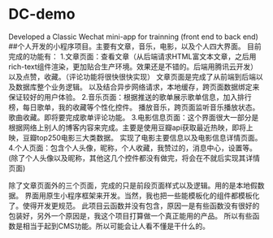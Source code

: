 # DC-demo
Developed a Classic Wechat mini-app for trainning  (front end to back end)
##个人开发的小程序项目。主要有文章，音乐，电影，以及个人四大界面。
目前完成的功能有：
1.文章页面：查看文章（从后端请求HTML富文本文章，之后用rich-text组件渲染，更加贴合生产环境。效果还是不错的。后端用腾讯云开发）
  以及点赞，收藏。（评论功能将很快很快实现）
文章页面是完成了从前端到后端以及数据库整个业务逻辑。 以及结合异步网络请求，本地缓存，跨页面数据绑定来保证较好的用户体验。
2.音乐页面：根据推送的歌单展示歌单信息，加入排行榜，每日歌单，我的收藏等个性化控件。
  播放音乐，跨页面监听音乐播放状态。歌曲收藏。即将要完成歌单评论功能。
3.电影信息页面：这个界面很大一部分是根据网络上别人的博客内容来完成。主要是使用豆瓣api获取最近热映，即将上映，豆瓣top250电影三大类数据。
  实现了电影主要信息以及电影信息详情页面。
4.个人页面：包含个人头像，昵称，个人收藏，我赞过的，消息中心，设置等。(除了个人头像以及昵称，其他这几个控件都没有做完，将会在不就后实现其详情页面)

除了文章页面外的三个页面，完成的只是前段页面样式以及逻辑。用的是本地假数据。
界面用原生小程序框架来开发。当然，我也把一些能模板化的组件都模板化了。使得开发更规范。
此项目云函数并没有包含，原因一是有些函数没有很好的包装好，另外一个原因是，我这个项目打算做一个真正能用的产品。
所以有些函数是相当于起到CMS功能。所以可能会让人看不懂是干什么的。
